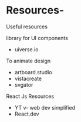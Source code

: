 # Resources-
Useful resources 




library for UI components
<ul>
  <li> uiverse.io
</ul>

To animate design
<ul>
  <li> artboard.studio
  <li> vistacreate
  <li> svgator
</ul>


React Js Resources
<ul>
  <li> YT v- web dev simplified
  <li> React.dev
</ul>
